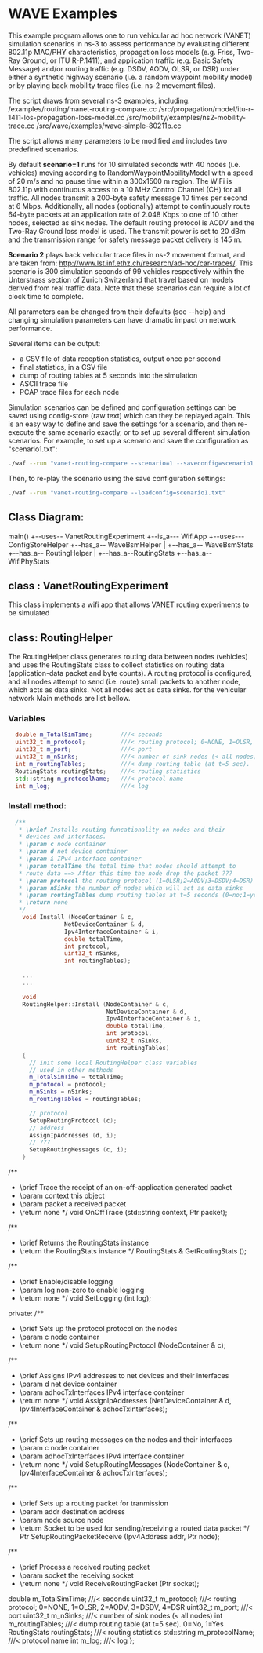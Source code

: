 # WAVE Examples

This example program allows one to run vehicular ad hoc network (VANET) simulation scenarios in ns-3 to assess performance by evaluating different 802.11p MAC/PHY characteristics, propagation loss models (e.g. Friss, Two-Ray Ground, or ITU R-P.1411), and application traffic (e.g. Basic Safety Message) and/or routing traffic (e.g. DSDV, AODV, OLSR, or DSR) under either a synthetic highway scenario (i.e. a random waypoint mobility model) or by playing back mobility trace files (i.e. ns-2 movement files).

The script draws from several ns-3 examples, including: 
/examples/routing/manet-routing-compare.cc
/src/propagation/model/itu-r-1411-los-propagation-loss-model.cc
/src/mobility/examples/ns2-mobility-trace.cc
/src/wave/examples/wave-simple-80211p.cc
 
The script allows many parameters to be modified and includes two predefined scenarios. 

By default **scenario=1** runs for 10 simulated seconds with 40 nodes (i.e. vehicles) moving according to RandomWaypointMobilityModel with a speed of 20 m/s and no pause time within a 300x1500 m region. The WiFi is 802.11p with continuous access to a 10 MHz Control Channel (CH) for all traffic.  All nodes transmit a 200-byte safety message 10 times per second at 6 Mbps. Additionally, all nodes (optionally) attempt to continuously route 64-byte packets at an application rate of 2.048 Kbps to one of 10 other nodes, selected as sink nodes. The default routing protocol is AODV and the Two-Ray Ground loss model is used. The transmit power is set to 20 dBm and the transmission range for safety message packet delivery is 145 m.


**Scenario 2** plays back vehicular trace files in ns-2 movement format, and are taken from: http://www.lst.inf.ethz.ch/research/ad-hoc/car-traces/. This scenario is 300 simulation seconds of 99 vehicles respectively within the Unterstrass section of Zurich Switzerland that travel based on models derived from real traffic data.  Note that these scenarios can require a lot of clock time to complete.

All parameters can be changed from their defaults (see --help) and changing simulation parameters can have dramatic impact on network performance.

Several items can be output:
* a CSV file of data reception statistics, output once per second
* final statistics, in a CSV file
* dump of routing tables at 5 seconds into the simulation
* ASCII trace file
* PCAP trace files for each node

Simulation scenarios can be defined and configuration settings can be saved using config-store (raw text) which can they be replayed again.  This is an easy way to define and save the settings for a scenario, and then re-execute the same scenario exactly, or to set up several different simulation scenarios. For example, to set up a scenario and save the configuration as "scenario1.txt":

```sh
./waf --run "vanet-routing-compare --scenario=1 --saveconfig=scenario1.txt"
```

Then, to re-play the scenario using the save configuration settings:
```sh
./waf --run "vanet-routing-compare --loadconfig=scenario1.txt"
```

## Class Diagram:

main()
    +--uses-- VanetRoutingExperiment
        +--is_a--- WifiApp
        +--uses--- ConfigStoreHelper
        +--has_a-- WaveBsmHelper
        |            +--has_a-- WaveBsmStats
        +--has_a-- RoutingHelper
        |            +--has_a--RoutingStats
        +--has_a-- WifiPhyStats

## class : VanetRoutingExperiment

This class implements a wifi app that allows VANET routing experiments to be simulated

## class: RoutingHelper

The RoutingHelper class generates routing data between nodes (vehicles) and uses the RoutingStats class to collect statistics on routing data (application-data packet and byte counts). A routing protocol is configured, and all nodes attempt to send (i.e. route) small packets to another node, which acts as data sinks.  Not all nodes act as data sinks. for the vehicular network Main methods are list bellow.

### Variables

```cpp
  double m_TotalSimTime;        ///< seconds
  uint32_t m_protocol;          ///< routing protocol; 0=NONE, 1=OLSR, 2=AODV, 3=DSDV, 4=DSR
  uint32_t m_port;              ///< port
  uint32_t m_nSinks;            ///< number of sink nodes (< all nodes)
  int m_routingTables;          ///< dump routing table (at t=5 sec).  0=No, 1=Yes
  RoutingStats routingStats;    ///< routing statistics
  std::string m_protocolName;   ///< protocol name
  int m_log;                    ///< log
```


### Install method:
```cpp
  /**
   * \brief Installs routing funcationality on nodes and their
   * devices and interfaces.
   * \param c node container
   * \param d net device container
   * \param i IPv4 interface container
   * \param totalTime the total time that nodes should attempt to
   * route data ==> After this time the node drop the packet ???
   * \param protocol the routing protocol (1=OLSR;2=AODV;3=DSDV;4=DSR)
   * \param nSinks the number of nodes which will act as data sinks
   * \param routingTables dump routing tables at t=5 seconds (0=no;1=yes)
   * \return none
   */
    void Install (NodeContainer & c,
                NetDeviceContainer & d,
                Ipv4InterfaceContainer & i,
                double totalTime,
                int protocol,
                uint32_t nSinks,
                int routingTables);
    
    ...
    ...

    void
    RoutingHelper::Install (NodeContainer & c,
                            NetDeviceContainer & d,
                            Ipv4InterfaceContainer & i,
                            double totalTime,
                            int protocol,
                            uint32_t nSinks,
                            int routingTables)
    {
      // init some local RoutingHelper class variables
      // used in other methods
      m_TotalSimTime = totalTime;
      m_protocol = protocol;
      m_nSinks = nSinks;
      m_routingTables = routingTables;

      // protocol
      SetupRoutingProtocol (c);
      // address
      AssignIpAddresses (d, i);
      // ???
      SetupRoutingMessages (c, i);
    }
```

  /**
   * \brief Trace the receipt of an on-off-application generated packet
   * \param context this object
   * \param packet a received packet
   * \return none
   */
  void OnOffTrace (std::string context, Ptr<const Packet> packet);

  /**
   * \brief Returns the RoutingStats instance
   * \return the RoutingStats instance
   */
  RoutingStats & GetRoutingStats ();

  /**
   * \brief Enable/disable logging
   * \param log non-zero to enable logging
   * \return none
   */
  void SetLogging (int log);

private:
  /**
   * \brief Sets up the protocol protocol on the nodes
   * \param c node container
   * \return none
   */
  void SetupRoutingProtocol (NodeContainer & c);

  /**
   * \brief Assigns IPv4 addresses to net devices and their interfaces
   * \param d net device container
   * \param adhocTxInterfaces IPv4 interface container
   * \return none
   */
  void AssignIpAddresses (NetDeviceContainer & d,
                          Ipv4InterfaceContainer & adhocTxInterfaces);

  /**
   * \brief Sets up routing messages on the nodes and their interfaces
   * \param c node container
   * \param adhocTxInterfaces IPv4 interface container
   * \return none
   */
  void SetupRoutingMessages (NodeContainer & c,
                             Ipv4InterfaceContainer & adhocTxInterfaces);

  /**
   * \brief Sets up a routing packet for tranmission
   * \param addr destination address
   * \param node source node
   * \return Socket to be used for sending/receiving a routed data packet
   */
  Ptr<Socket> SetupRoutingPacketReceive (Ipv4Address addr, Ptr<Node> node);

  /**
   * \brief Process a received routing packet
   * \param socket the receiving socket
   * \return none
   */
  void ReceiveRoutingPacket (Ptr<Socket> socket);

  double m_TotalSimTime;        ///< seconds
  uint32_t m_protocol;       ///< routing protocol; 0=NONE, 1=OLSR, 2=AODV, 3=DSDV, 4=DSR
  uint32_t m_port;           ///< port
  uint32_t m_nSinks;              ///< number of sink nodes (< all nodes)
  int m_routingTables;      ///< dump routing table (at t=5 sec).  0=No, 1=Yes
  RoutingStats routingStats; ///< routing statistics
  std::string m_protocolName; ///< protocol name
  int m_log; ///< log
};